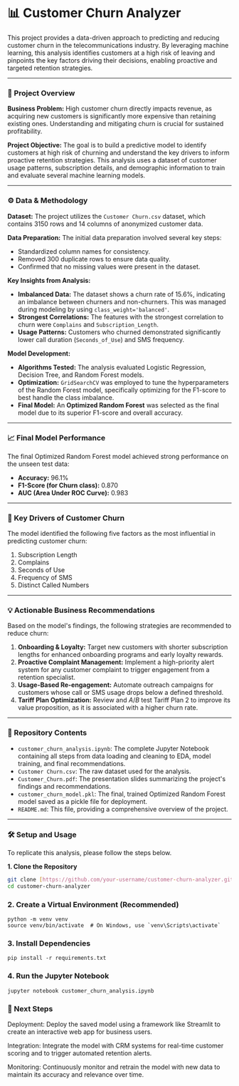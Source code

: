 # 📊 Customer Churn Analyzer

This project provides a data-driven approach to predicting and reducing customer churn in the telecommunications industry. By leveraging machine learning, this analysis identifies customers at a high risk of leaving and pinpoints the key factors driving their decisions, enabling proactive and targeted retention strategies.

---

### 🚀 Project Overview

**Business Problem:** High customer churn directly impacts revenue, as acquiring new customers is significantly more expensive than retaining existing ones. Understanding and mitigating churn is crucial for sustained profitability.

**Project Objective:** The goal is to build a predictive model to identify customers at high risk of churning and understand the key drivers to inform proactive retention strategies. This analysis uses a dataset of customer usage patterns, subscription details, and demographic information to train and evaluate several machine learning models.

---

### ⚙️ Data & Methodology

**Dataset:** The project utilizes the `Customer Churn.csv` dataset, which contains 3150 rows and 14 columns of anonymized customer data.

**Data Preparation:** The initial data preparation involved several key steps:
* Standardized column names for consistency.
* Removed 300 duplicate rows to ensure data quality.
* Confirmed that no missing values were present in the dataset.

**Key Insights from Analysis:**
* **Imbalanced Data:** The dataset shows a churn rate of 15.6%, indicating an imbalance between churners and non-churners. This was managed during modeling by using `class_weight='balanced'`.
* **Strongest Correlations:** The features with the strongest correlation to churn were `Complains` and `Subscription_Length`.
* **Usage Patterns:** Customers who churned demonstrated significantly lower call duration (`Seconds_of_Use`) and SMS frequency.

**Model Development:**
* **Algorithms Tested:** The analysis evaluated Logistic Regression, Decision Tree, and Random Forest models.
* **Optimization:** `GridSearchCV` was employed to tune the hyperparameters of the Random Forest model, specifically optimizing for the F1-score to best handle the class imbalance.
* **Final Model:** An **Optimized Random Forest** was selected as the final model due to its superior F1-score and overall accuracy.

---

### 📈 Final Model Performance

The final Optimized Random Forest model achieved strong performance on the unseen test data:

* **Accuracy:** 96.1% 
* **F1-Score (for Churn class):** 0.870
* **AUC (Area Under ROC Curve):** 0.983 

---

### 🎯 Key Drivers of Customer Churn

The model identified the following five factors as the most influential in predicting customer churn:

1.  Subscription Length 
2.  Complains 
3.  Seconds of Use 
4.  Frequency of SMS 
5.  Distinct Called Numbers 

---

### 💡 Actionable Business Recommendations

Based on the model's findings, the following strategies are recommended to reduce churn:

1.  **Onboarding & Loyalty:** Target new customers with shorter subscription lengths for enhanced onboarding programs and early loyalty rewards.
2.  **Proactive Complaint Management:** Implement a high-priority alert system for any customer complaint to trigger engagement from a retention specialist.
3.  **Usage-Based Re-engagement:** Automate outreach campaigns for customers whose call or SMS usage drops below a defined threshold.
4.  **Tariff Plan Optimization:** Review and $A/B$ test Tariff Plan 2 to improve its value proposition, as it is associated with a higher churn rate.

---

### 📂 Repository Contents

* `customer_churn_analysis.ipynb`: The complete Jupyter Notebook containing all steps from data loading and cleaning to EDA, model training, and final recommendations.
* `Customer Churn.csv`: The raw dataset used for the analysis.
* `Customer_Churn.pdf`: The presentation slides summarizing the project's findings and recommendations.
* `customer_churn_model.pkl`: The final, trained Optimized Random Forest model saved as a pickle file for deployment.
* `README.md`: This file, providing a comprehensive overview of the project.

---

### 🛠️ Setup and Usage

To replicate this analysis, please follow the steps below.

**1. Clone the Repository**
```bash
git clone [https://github.com/your-username/customer-churn-analyzer.git](https://github.com/Rish-bh/customer-churn-analyzer.git)
cd customer-churn-analyzer

```

### 2. Create a Virtual Environment (Recommended)

```
python -m venv venv
source venv/bin/activate  # On Windows, use `venv\Scripts\activate`
```
### 3. Install Dependencies

```
pip install -r requirements.txt
```

### 4. Run the Jupyter Notebook

```
jupyter notebook customer_churn_analysis.ipynb
```

### 🔮 Next Steps

Deployment: Deploy the saved model using a framework like Streamlit to create an interactive web app for business users.


Integration: Integrate the model with CRM systems for real-time customer scoring and to trigger automated retention alerts.


Monitoring: Continuously monitor and retrain the model with new data to maintain its accuracy and relevance over time.
